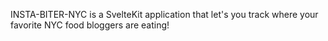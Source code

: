 INSTA-BITER-NYC is a SvelteKit application that let's you track
where your favorite NYC food bloggers are eating!